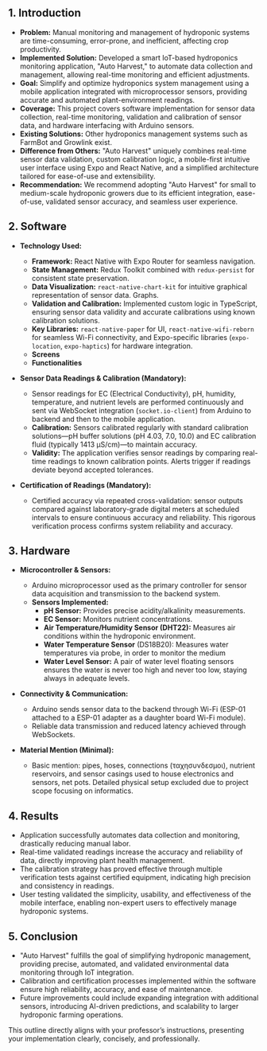 ## 1. Introduction

- **Problem:** Manual monitoring and management of hydroponic systems are time-consuming, error-prone, and inefficient, affecting crop productivity.
- **Implemented Solution:** Developed a smart IoT-based hydroponics monitoring application, "Auto Harvest," to automate data collection and management, allowing real-time monitoring and efficient adjustments.
- **Goal:** Simplify and optimize hydroponics system management using a mobile application integrated with microprocessor sensors, providing accurate and automated plant-environment readings.
- **Coverage:** This project covers software implementation for sensor data collection, real-time monitoring, validation and calibration of sensor data, and hardware interfacing with Arduino sensors.
- **Existing Solutions:** Other hydroponics management systems such as FarmBot and Growlink exist.
- **Difference from Others:** "Auto Harvest" uniquely combines real-time sensor data validation, custom calibration logic, a mobile-first intuitive user interface using Expo and React Native, and a simplified architecture tailored for ease-of-use and extensibility.
- **Recommendation:** We recommend adopting "Auto Harvest" for small to medium-scale hydroponic growers due to its efficient integration, ease-of-use, validated sensor accuracy, and seamless user experience.

## 2. Software

- **Technology Used:**
    
    - **Framework:** React Native with Expo Router for seamless navigation.
    - **State Management:** Redux Toolkit combined with `redux-persist` for consistent state preservation.
    - **Data Visualization:** `react-native-chart-kit` for intuitive graphical representation of sensor data. Graphs.
    - **Validation and Calibration:** Implemented custom logic in TypeScript, ensuring sensor data validity and accurate calibrations using known calibration solutions.
    - **Key Libraries:** `react-native-paper` for UI, `react-native-wifi-reborn` for seamless Wi-Fi connectivity, and Expo-specific libraries (`expo-location`, `expo-haptics`) for hardware integration.
    - **Screens**
    - **Functionalities**
- **Sensor Data Readings & Calibration (Mandatory):**
    
    - Sensor readings for EC (Electrical Conductivity), pH, humidity, temperature, and nutrient levels are performed continuously and sent via WebSocket integration (`socket.io-client`) from Arduino to backend and then to the mobile application.
    - **Calibration:** Sensors calibrated regularly with standard calibration solutions—pH buffer solutions (pH 4.03, 7.0, 10.0) and EC calibration fluid (typically 1413 µS/cm)—to maintain accuracy.
    - **Validity:** The application verifies sensor readings by comparing real-time readings to known calibration points. Alerts trigger if readings deviate beyond accepted tolerances.
- **Certification of Readings (Mandatory):**
    - Certified accuracy via repeated cross-validation: sensor outputs compared against laboratory-grade digital meters at scheduled intervals to ensure continuous accuracy and reliability. This rigorous verification process confirms system reliability and accuracy.

## 3. Hardware

- **Microcontroller & Sensors:**
    
    - Arduino microprocessor used as the primary controller for sensor data acquisition and transmission to the backend system.
    - **Sensors Implemented:**
        - **pH Sensor:** Provides precise acidity/alkalinity measurements.
        - **EC Sensor:** Monitors nutrient concentrations.
        - **Air Temperature/Humidity Sensor (DHT22):** Measures air conditions within the hydroponic environment.
        - **Water Temperature Sensor** (DS18B20): Measures water temperatures via probe, in order to monitor the medium
        - **Water Level Sensor:** A pair of water level floating sensors ensures the water is never too high and never too low, staying always in adequate levels.

- **Connectivity & Communication:**
    - Arduino sends sensor data to the backend through Wi-Fi (ESP-01 attached to a ESP-01 adapter as a daughter board Wi-Fi module).
    - Reliable data transmission and reduced latency achieved through WebSockets.

- **Material Mention (Minimal):**    
    - Basic mention: pipes, hoses, connections (ταχησυνδεσμοι), nutrient reservoirs, and sensor casings used to house electronics and sensors, net pots. Detailed physical setup excluded due to project scope focusing on informatics.

## 4. Results

- Application successfully automates data collection and monitoring, drastically reducing manual labor.
- Real-time validated readings increase the accuracy and reliability of data, directly improving plant health management.
- The calibration strategy has proved effective through multiple verification tests against certified equipment, indicating high precision and consistency in readings.
- User testing validated the simplicity, usability, and effectiveness of the mobile interface, enabling non-expert users to effectively manage hydroponic systems.

## 5. Conclusion

- "Auto Harvest" fulfills the goal of simplifying hydroponic management, providing precise, automated, and validated environmental data monitoring through IoT integration.
- Calibration and certification processes implemented within the software ensure high reliability, accuracy, and ease of maintenance.
- Future improvements could include expanding integration with additional sensors, introducing AI-driven predictions, and scalability to larger hydroponic farming operations.

This outline directly aligns with your professor’s instructions, presenting your implementation clearly, concisely, and professionally.